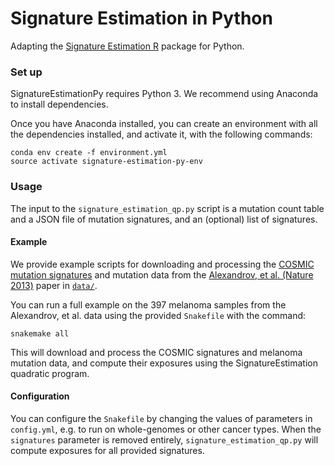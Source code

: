# Signature Estimation in Python

Adapting the [Signature Estimation R](https://www.ncbi.nlm.nih.gov/CBBresearch/Przytycka/index.cgi#signatureestimation) package for Python.

### Set up

SignatureEstimationPy requires Python 3. We recommend using Anaconda to install dependencies.

Once you have Anaconda installed, you can create an environment with all the dependencies installed, and activate it, with the following commands:

    conda env create -f environment.yml
    source activate signature-estimation-py-env

### Usage

The input to the `signature_estimation_qp.py` script is a mutation count table and a JSON file of mutation signatures, and an (optional) list of signatures.

#### Example

We provide example scripts for downloading and processing the [COSMIC mutation signatures](http://cancer.sanger.ac.uk/cosmic/signatures) and mutation data from the [Alexandrov, et al. (Nature 2013)](https://www.nature.com/articles/nature12477) paper in [`data/`](https://github.com/lrgr/signature-estimation-py/tree/master/data).

You can run a full example on the 397 melanoma samples from the Alexandrov, et al. data using the provided `Snakefile` with the command:

    snakemake all

This will download and process the COSMIC signatures and melanoma mutation data, and compute their exposures using the SignatureEstimation quadratic program.

#### Configuration

You can configure the `Snakefile` by changing the values of parameters in `config.yml`, e.g. to run on whole-genomes or other cancer types. When the `signatures` parameter is removed entirely, `signature_estimation_qp.py` will compute exposures for all provided signatures.
